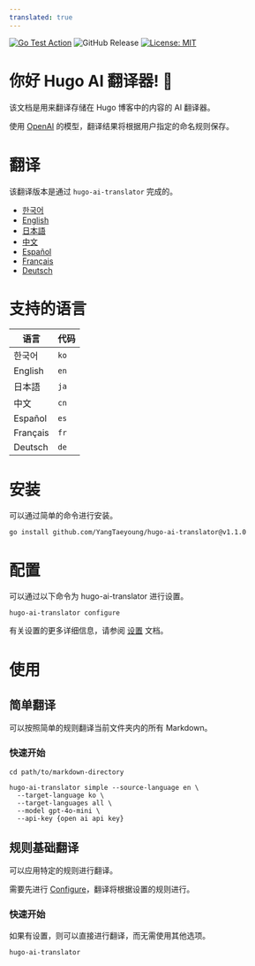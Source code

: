 ```yaml
---
translated: true
---
```

[![Go Test Action](https://github.com/YangTaeyoung/hugo-ai-translator/actions/workflows/test-ci.yaml/badge.svg)](https://github.com/YangTaeyoung/hugo-ai-translator/actions/workflows/test-ci.yaml)
![GitHub Release](https://img.shields.io/github/v/release/YangTaeyoung/hugo-ai-translator)
[![License: MIT](https://img.shields.io/badge/License-MIT-yellow.svg)](https://opensource.org/licenses/MIT)

# 你好 Hugo AI 翻译器! 👋

该文档是用来翻译存储在 Hugo 博客中的内容的 AI 翻译器。

使用 [OpenAI](https://openai.com) 的模型，翻译结果将根据用户指定的命名规则保存。

# 翻译

该翻译版本是通过 `hugo-ai-translator` 完成的。

- [한국어](/README.md)
- [English](/README.en.md)
- [日本語](/README.ja.md)
- [中文](/README.cn.md)
- [Español](/README.es.md)
- [Français](/README.fr.md)
- [Deutsch](/README.de.md)


# 支持的语言

| 语言   | 代码  |
|--------|-------|
| 한국어   | `ko`  |
| English | `en`  |
| 日本語   | `ja`  |
| 中文    | `cn`  |
| Español | `es`  |
| Français| `fr`  |
| Deutsch | `de`  |

# 安装

可以通过简单的命令进行安装。

```shell
go install github.com/YangTaeyoung/hugo-ai-translator@v1.1.0
```

# 配置

可以通过以下命令为 hugo-ai-translator 进行设置。

```shell
hugo-ai-translator configure
```

有关设置的更多详细信息，请参阅 [设置](docs/configure.md) 文档。

# 使用

## 简单翻译

可以按照简单的规则翻译当前文件夹内的所有 Markdown。

### 快速开始

```shell
cd path/to/markdown-directory

hugo-ai-translator simple --source-language en \
  --target-language ko \
  --target-languages all \
  --model gpt-4o-mini \
  --api-key {open ai api key}
``` 

## 规则基础翻译

可以应用特定的规则进行翻译。

需要先进行 [Configure](docs/configure.md)，翻译将根据设置的规则进行。

### 快速开始

如果有设置，则可以直接进行翻译，而无需使用其他选项。

```shell
hugo-ai-translator
``` 

